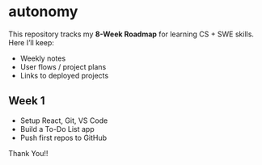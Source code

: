 # autonomy

This repository tracks my **8-Week Roadmap** for learning CS + SWE skills.  
Here I’ll keep:
- Weekly notes
- User flows / project plans
- Links to deployed projects

## Week 1
- Setup React, Git, VS Code
- Build a To-Do List app
- Push first repos to GitHub

Thank You!!
